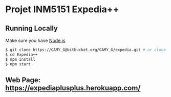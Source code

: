 # Projet INM5151 Expedia++

## Running Locally

Make sure you have [Node.js](http://nodejs.org/) 

```sh
$ git clone https://GAMY_G@bitbucket.org/GAMY_G/expedia.git # or clone your own fork
$ cd Expedia++
$ npm install
$ npm start
```

## Web Page: https://expediaplusplus.herokuapp.com/